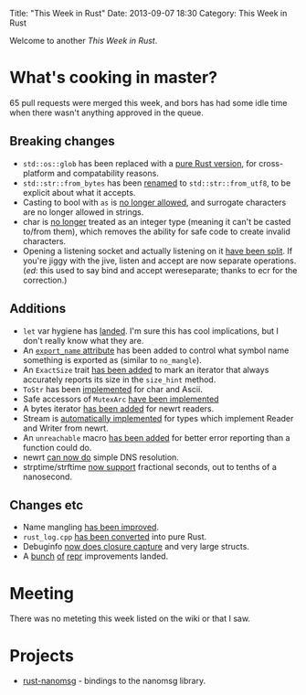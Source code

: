 Title: "This Week in Rust"
Date: 2013-09-07 18:30
Category: This Week in Rust

Welcome to another *This Week in Rust*.

<!-- more -->

# What's cooking in master?

65 pull requests were merged this week, and bors has had some idle time when
there wasn't anything approved in the queue.

## Breaking changes

- `std::os::glob` has been replaced with a [pure Rust
  version](https://github.com/mozilla/rust/pull/8914), for cross-platform and
  compatability reasons.
- `std::str::from_bytes` has been
  [renamed](https://github.com/mozilla/rust/pull/8997) to
  `std::str::from_utf8`, to be explicit about what it accepts.
- Casting to bool with `as` is [no longer
  allowed](https://github.com/mozilla/rust/pull/8980), and surrogate
  characters are no longer allowed in strings.
- char is [no longer](https://github.com/mozilla/rust/pull/8974) treated as an
  integer type (meaning it can't be casted to/from them), which removes the
  ability for safe code to create invalid characters.
- Opening a listening socket and actually listening on it [have been
  split](https://github.com/mozilla/rust/pull/8954). If you're jiggy with the
  jive, listen and accept are now separate operations. (*ed*: this used to say
  bind and accept wereseparate; thanks to ecr for the correction.)

## Additions

- `let` var hygiene has [landed](https://github.com/mozilla/rust/pull/9026).
  I'm sure this has cool implications, but I don't really know what they are.
- An [`export_name` attribute](https://github.com/mozilla/rust/pull/8903) has
  been added to control what symbol name something is exported as (similar to
  `no_mangle`).
- An `ExactSize` trait [has been
  added](https://github.com/mozilla/rust/pull/8884) to mark an iterator that
  always accurately reports its size in the `size_hint` method.
- `ToStr` has been [implemented](https://github.com/mozilla/rust/pull/8960)
  for char and Ascii.
- Safe accessors of `MutexArc` [have been
  implemented](https://github.com/mozilla/rust/pull/8966)
- A bytes iterator [has been added](https://github.com/mozilla/rust/pull/8935)
  for newrt readers.
- Stream is [automatically
  implemented](https://github.com/mozilla/rust/pull/8984) for types which
  implement Reader and Writer from newrt.
- An `unreachable` macro [has been
  added](https://github.com/mozilla/rust/pull/8992) for better error reporting
  than a function could do.
- newrt [can now do](https://github.com/mozilla/rust/pull/9000) simple DNS
  resolution.
- strptime/strftime [now support](https://github.com/mozilla/rust/pull/9016)
  fractional seconds, out to tenths of a nanosecond.

## Changes etc

- Name mangling [has been
  improved](https://github.com/mozilla/rust/pull/8875).
- `rust_log.cpp` [has been
  converted](https://github.com/mozilla/rust/pull/8880) into pure Rust.
- Debuginfo [now does closure
  capture](https://github.com/mozilla/rust/pull/8855) and very large structs.
- A [bunch](https://github.com/mozilla/rust/pull/8947)
  [of](https://github.com/mozilla/rust/pull/8927)
  [repr](https://github.com/mozilla/rust/pull/8928) improvements landed.

# Meeting

There was no meteting this week listed on the wiki or that I saw.

# Projects

- [rust-nanomsg](https://github.com/glycerine/rust-nanomsg) - bindings to the
  nanomsg library.
